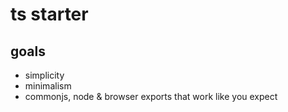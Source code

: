 # ts starter

## goals

- simplicity
- minimalism
- commonjs, node & browser exports that work like you expect
